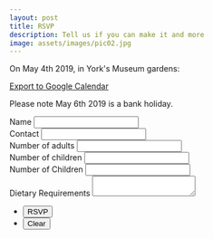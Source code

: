 ```yaml
---
layout: post
title: RSVP
description: Tell us if you can make it and more
image: assets/images/pic02.jpg
---
```


On May 4th 2019, in York's Museum gardens:

<a target="_blank" rel="noopener noreferrer" href="http://www.google.com/calendar/event?action=TEMPLATE&text=Natacha%20%26%20Andy's%20Wedding&dates=20190504/20190505&location=The%20Hospitium%2C%20Museum%20Gardens%2C%20York%20YO30%207DR">Export to Google Calendar</a>

Please note May 6th 2019 is a bank holiday.

<form action="https://formspree.io/{{ site.email }}" method="POST">
  <div class="field half first">
    <label for="name">Name</label>
    <input type="text" name="name" id="name" />
  </div>
  <div class="field half">
      <label for="contact">Contact</label>
      <input type="text" name="contact" id="contact" />
    </div>
  <div class="field half first">
    <label for="adult_numbers">Number of adults</label>
    <input type="text" name="adult_numbers" id="adult_numbers" />
  </div>
  <div class="field half">
      <label for="kid_numbers">Number of children</label>
      <input type="text" name="kid_numbers" id="kid_numbers" />
  </div>
  <div class="field half first">
  </div>
  <div class="field half">
    <label for="children_numbers">Number of Children</label>
    <input type="text" name="children_numbers" id="children_numbers" />
  </div>
  <div class="field">
    <label for="diet">Dietary Requirements</label>
    <textarea name="diet" id="message" rows="2"></textarea>
  </div>
  <ul class="actions">
    <li><input type="submit" value="RSVP" class="special" /></li>
    <li><input type="reset" value="Clear" /></li>
  </ul>
</form>

